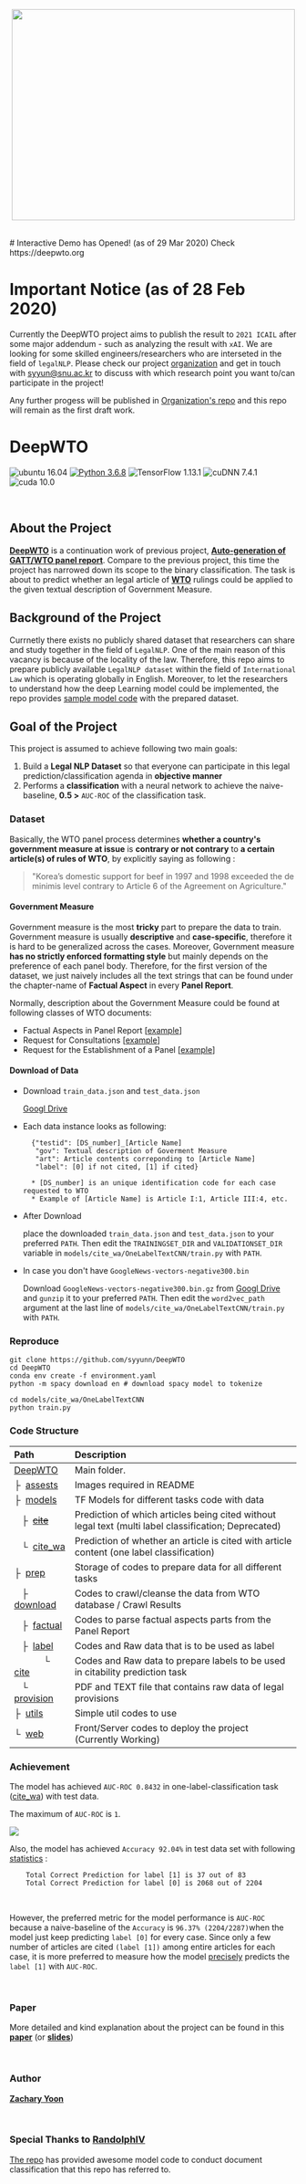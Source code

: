 <p align="center">
  <img src="/assets/wto.png" width="497" height="370">
</p>

<br />
# Interactive Demo has Opened! (as of 29 Mar 2020)
Check https://deepwto.org

# Important Notice (as of 28 Feb 2020)
Currently the DeepWTO project aims to publish the result to `2021 ICAIL` after some major addendum - such as analyzing the result with `xAI`. We are looking for some skilled engineers/researchers who are interseted in the field of `legalNLP`. Please check our project [organization](https://github.com/DeepWTO) and get in touch with [syyun@snu.ac.kr](mailto:syyun@snu.ac.kr) to discuss with which research point you want to/can participate in the project! 

Any further progess will be published in [Organization's repo](https://github.com/DeepWTO/deepwto-draft) and this repo will remain as the first draft work.

# DeepWTO 
![ubuntu 16.04](https://img.shields.io/badge/ubuntu-16.04-blue.svg)
[![Python 3.6.8](https://img.shields.io/badge/python-3.6.8-blue.svg)](https://www.python.org/downloads/release/python-370/)
![TensorFlow 1.13.1](https://img.shields.io/badge/tensorflow-1.13.1-blue.svg)
![cuDNN 7.4.1](https://img.shields.io/badge/cudnn-7.4.1-blue.svg)
![cuda 10.0](https://img.shields.io/badge/cuda-10-blue.svg)

<br />

## About the Project 
__[DeepWTO](https://github.com/syyunn/DeepWTO)__ is a continuation work of previous project, 
__[Auto-generation of GATT/WTO panel report](https://github.com/syyunn/GATT_WTO)__. 
Compare to the previous project, this time the project has narrowed down its scope 
to the binary classification. The task is about to predict whether an legal article of  __[WTO](https://www.wto.org)__ rulings could be applied to the given textual description of Government Measure.  
         
## Background of the Project
Currnetly there exists no publicly shared dataset that researchers can share and study together in the field of `LegalNLP`. One of the main reason of this vacancy is because of the locality of the law. Therefore, this repo aims to prepare publicly available `LegalNLP dataset` within the field of `International Law` which is operating globally in English. Moreover, to let the researchers to understand how the deep Learning model could be implemented, the repo provides [sample model code](https://github.com/syyunn/DeepWTO/tree/master/models/cite_wa) with the prepared dataset. 


## Goal of the Project
This project is assumed to achieve following two main goals:

1. Build a __Legal NLP Dataset__ so that everyone can participate in this legal 
prediction/classification agenda in __objective manner__
2. Performs a __classification__ with a neural network to achieve the 
naive-baseline, __0.5 >__ `AUC-ROC` of the classification task.


### Dataset  
Basically, the WTO panel process determines __whether a country's government 
measure at issue__ is __contrary or not contrary__ to __a certain article(s)
 of rules of WTO__, by explicitly saying as following : 

> "Korea’s domestic support for beef in 1997 and 1998 exceeded the de 
minimis level contrary to Article 6 of the Agreement on Agriculture." 


#### Government Measure

Government measure is the most __tricky__ part to prepare the data to train.
  Government measure is usually __descriptive__ and __case-specific__, therefore it is hard to be generalized across the cases. Moreover, Government measure
 __has no strictly enforced formatting 
 style__ but mainly depends on the preference of each panel body.
Therefore, for the first version of the dataset, we just naively includes all 
the text strings that can be found under the chapter-name of __Factual Aspect__ in every __Panel Report__. 

Normally, description about the Government Measure could be found at following classes of WTO documents:

- Factual Aspects in Panel Report [[example](https://docs.wto.org/dol2fe/Pages/FE_Search/DDFDocuments/46659/Q/WT/DS/161R.pdf)]
- Request for Consultations  [[example](https://docs.wto.org/dol2fe/Pages/FE_Search/DDFDocuments/25382/Q/G/L/292.pdf)]
- Request for the Establishment of a Panel [[example](https://docs.wto.org/dol2fe/Pages/FE_Search/DDFDocuments/46659/Q/WT/DS/161-5.pdf)]

#### Download of Data
- Download `train_data.json` and `test_data.json`

    [Googl Drive](https://drive.google.com/drive/folders/1BpwYLqSBXxSgv8cmItwbohIkfebJr3lX?usp=sharing) 

- Each data instance looks as following:
    
        {"testid": [DS_number]_[Article Name]
         "gov": Textual description of Goverment Measure
         "art": Article contents correponding to [Article Name] 
         "label": [0] if not cited, [1] if cited}   
        
        * [DS_number] is an unique identification code for each case requested to WTO
        * Example of [Article Name] is Article I:1, Article III:4, etc.

- After Download

    place the downloaded `train_data.json` and `test_data.json` to your preferred `PATH`. 
    Then edit the `TRAININGSET_DIR` and `VALIDATIONSET_DIR` variable in `models/cite_wa/OneLabelTextCNN/train.py` with `PATH`.

- In case you don't have `GoogleNews-vectors-negative300.bin`

    Download `GoogleNews-vectors-negative300.bin.gz` from [Googl Drive](https://drive.google.com/drive/folders/1BpwYLqSBXxSgv8cmItwbohIkfebJr3lX?usp=sharing) and `gunzip` it to your preferred `PATH`. Then edit the `word2vec_path` argument at the last line of `models/cite_wa/OneLabelTextCNN/train.py` with `PATH`.
    
### Reproduce   
  
    git clone https://github.com/syyunn/DeepWTO
    cd DeepWTO
    conda env create -f environment.yaml 
    python -m spacy download en # download spacy model to tokenize 
    
    cd models/cite_wa/OneLabelTextCNN
    python train.py
    

### Code Structure
    
| Path | Description
| :--- | :----------
| [DeepWTO](https://github.com/syyunn/DeepWTO) | Main folder.
|&boxvr;&nbsp; [assests](https://github.com/syyunn/DeepWTO/tree/master/assets) | Images required in README 
|&boxvr;&nbsp; [models](https://github.com/syyunn/DeepWTO/tree/master/models) | TF Models for different tasks code with data 
|&nbsp;&nbsp; &boxvr;&nbsp; ~~[cite](https://github.com/syyunn/DeepWTO/tree/master/models/citability)~~ | Prediction of which articles being cited without legal text (multi label classification; Deprecated)
|&nbsp;&nbsp; &boxur;&nbsp; [cite_wa](https://github.com/syyunn/DeepWTO/tree/master/models/cite_wa) | Prediction of whether an article is cited with article content (one label classification)
|&boxvr;&nbsp; [prep](https://github.com/syyunn/DeepWTO/tree/master/prep) | Storage of codes to prepare data for all different tasks 
|&nbsp;&nbsp; &boxvr;&nbsp; [download](https://github.com/syyunn/DeepWTO/tree/master/prep/download) | Codes to crawl/cleanse the data from WTO database / Crawl Results
|&nbsp;&nbsp; &boxvr;&nbsp; [factual](https://github.com/syyunn/DeepWTO/tree/master/prep/factual) | Codes to parse factual aspects parts from the Panel Report
|&nbsp;&nbsp; &boxvr;&nbsp; [label](https://github.com/syyunn/DeepWTO/tree/master/prep/label) | Codes and Raw data that is to be used as label
|&nbsp;&nbsp;&nbsp;&nbsp;&nbsp;&nbsp;&nbsp;&nbsp;&nbsp;&nbsp;&nbsp;&nbsp;&boxur;&nbsp; [cite](https://github.com/syyunn/DeepWTO/tree/master/prep/label/cite) | Codes and Raw data to prepare labels to be used in citability prediction task 
|&nbsp;&nbsp; &boxur;&nbsp; [provision](https://github.com/syyunn/DeepWTO/tree/master/prep/provision) | PDF and TEXT file that contains raw data of legal provisions
|&boxvr;&nbsp; [utils](https://github.com/syyunn/DeepWTO/tree/master/utils) | Simple util codes to use
|&boxur;&nbsp; [web](https://github.com/syyunn/DeepWTO/tree/master/web) | Front/Server codes to deploy the project (Currently Working) 

### Achievement
The model has achieved `AUC-ROC 0.8432` in one-label-classification task ([cite_wa](https://github.com/syyunn/DeepWTO/tree/master/models/cite_wa)) with test data. 

The maximum of `AUC-ROC` is `1`.

<p align="left">
  <img src="/logs/aucroc.png">
</p>

Also, the model has achieved `Accuracy 92.04%` in test data set with following [statistics](https://github.com/syyunn/DeepWTO/tree/master/logs/sota_log.txt) : 

        Total Correct Prediction for label [1] is 37 out of 83
        Total Correct Prediction for label [0] is 2068 out of 2204

<br />

However, the preferred metric for the model performance is `AUC-ROC` because a naive-baseline of the `Accuracy` is `96.37% (2204/2287)`when the model just keep predicting `label [0]` for every case. Since only a few number of articles are cited `(label [1])` among entire articles for each case, it is more preferred to measure how the model [precisely](https://en.wikipedia.org/wiki/Precision_and_recall) predicts the `label [1]` with `AUC-ROC`.   

<br />


### Paper
More detailed and kind explanation about the project can be found in this __[paper](https://drive.google.com/open?id=1l9igRRgHjZSmPnZKPay8eNdQYvuFO7y0)__ (or __[slides](https://docs.google.com/presentation/d/1ixUZoA_SBsjeoNaHpQBVabh1XYDqStB79DEGO3QywMQ/edit?usp=sharing)__)

<br />

### Author
[__Zachary Yoon__](https://github.com/syyunn)

<br />

### Special Thanks to __[RandolphIV](https://github.com/RandolphVI/Multi-Label-Text-Classification)__

[The repo](https://github.com/RandolphVI/Multi-Label-Text-Classification) has provided awesome model code to conduct document classification that this repo has referred to.
